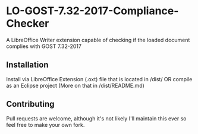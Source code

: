 # LO-GOST-7.32-2017-Compliance-Checker
A LibreOffice Writer extension capable of checking if the loaded document complies with GOST 7.32-2017

## Installation

Install via LibreOffice Extension (.oxt) file that is located in /dist/ OR compile as an Eclipse project (More on that in /dist/README.md)

## Contributing

Pull requests are welcome, although it's not likely I'll maintain this ever so feel free to make your own fork.
